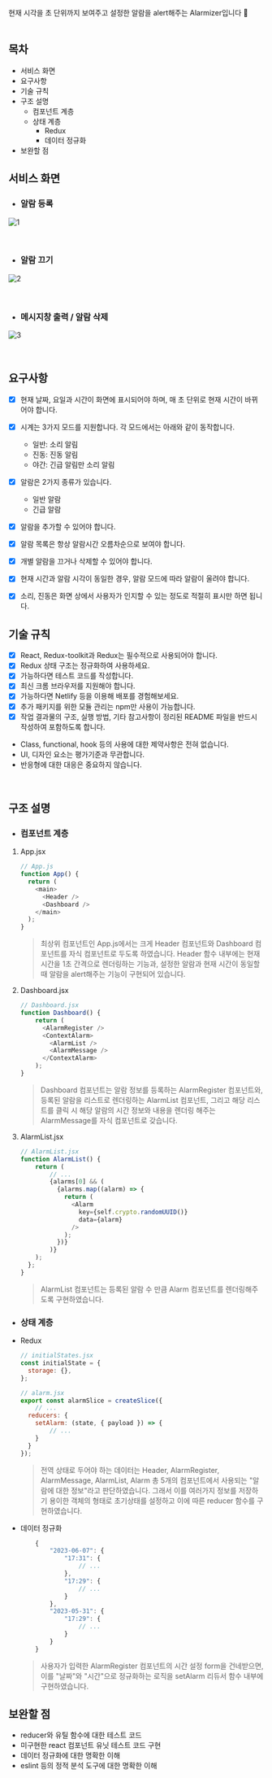 현재 시각을 초 단위까지 보여주고 설정한 알람을 alert해주는 Alarmizer입니다 🚨
</br>
</br>
## 목차
  - 서비스 화면
  - 요구사항
  - 기술 규칙
  - 구조 설명
    - 컴포넌트 계층
    - 상태 계층
      - Redux
      - 데이터 정규화
  - 보완할 점
## 서비스 화면
- ### 알람 등록
![1](https://github.com/RalphMoon/alarmizer/assets/110374331/833ae9ce-7e42-43bb-b66e-59b0e03f4eb8)

</br>

- ### 알람 끄기
![2](https://github.com/RalphMoon/alarmizer/assets/110374331/78084f7c-8a83-4f80-9cdb-3175108e1eb9)

</br>

- ### 메시지창 출력 / 알람 삭제
![3](https://github.com/RalphMoon/alarmizer/assets/110374331/361b7269-f257-4d69-99a7-c6b6787300e5)

</br>

## 요구사항

- [x] 현재 날짜, 요일과 시간이 화면에 표시되어야 하며, 매 초 단위로 현재 시간이 바뀌어야 합니다.
- [x] 시계는 3가지 모드를 지원합니다. 각 모드에서는 아래와 같이 동작합니다.
  - 일반: 소리 알림
  - 진동: 진동 알림
  - 야간: 긴급 알림만 소리 알림
- [x] 알람은 2가지 종류가 있습니다.
  - 일반 알람
  - 긴급 알람
- [x] 알람을 추가할 수 있어야 합니다.
- [x] 알람 목록은 항상 알람시간 오름차순으로 보여야 합니다.
- [x] 개별 알람을 끄거나 삭제할 수 있어야 합니다.
- [x] 현재 시간과 알람 시각이 동일한 경우, 알람 모드에 따라 알람이 울려야 합니다.
- [x] 소리, 진동은 화면 상에서 사용자가 인지할 수 있는 정도로 적절히 표시만 하면 됩니다.


## 기술 규칙

- [x] React, Redux-toolkit과 Redux는 필수적으로 사용되어야 합니다.
- [x] Redux 상태 구조는 정규화하여 사용하세요.
- [x] 가능하다면 테스트 코드를 작성합니다.
- [x] 최신 크롬 브라우저를 지원해야 합니다.
- [x] 가능하다면 Netlify 등을 이용해 배포를 경험해보세요.
- [x] 추가 패키지를 위한 모듈 관리는 npm만 사용이 가능합니다.
- [x] 작업 결과물의 구조, 실행 방법, 기타 참고사항이 정리된 README 파일을 반드시 작성하여 포함하도록 합니다.
- Class, functional, hook 등의 사용에 대한 제약사항은 전혀 없습니다.
- UI, 디자인 요소는 평가기준과 무관합니다.
- 반응형에 대한 대응은 중요하지 않습니다.

</br>

## 구조 설명

- ### 컴포넌트 계층
1. App.jsx
    ```javascript
    // App.js
    function App() {
      return (
        <main>
          <Header />
          <Dashboard />
        </main>
      );
    }
    ```
    > 최상위 컴포넌트인 App.js에서는 크게 Header 컴포넌트와 Dashboard 컴포넌트를 자식 컴포넌트로 두도록 하였습니다. Header 함수 내부에는 현재 시간을 1초 간격으로 렌더링하는 기능과, 설정한 알람과 현재 시간이 동일할 때 알람을 alert해주는 기능이 구현되어 있습니다.

2. Dashboard.jsx
    ```javascript
    // Dashboard.jsx
    function Dashboard() {
        return (
          <AlarmRegister />
          <ContextAlarm>
            <AlarmList />
            <AlarmMessage />
          </ContextAlarm>
        );
    }
    ```
    > Dashboard 컴포넌트는 알람 정보를 등록하는 AlarmRegister 컴포넌트와,
    등록된 알람을 리스트로 렌더링하는 AlarmList 컴포넌트, 그리고 해당 리스트를 클릭 시 해당 알람의 시간 정보와 내용을 렌더링 해주는 AlarmMessage를 자식 컴포넌트로 갖습니다.

3.  AlarmList.jsx
    ```javascript
    // AlarmList.jsx
    function AlarmList() {
        return (
            // ...
            {alarms[0] && (
              {alarms.map((alarm) => {
                return (
                  <Alarm
                    key={self.crypto.randomUUID()}
                    data={alarm}
                  />
                );
              })}
            )}
        );
      };
    }
    ```
    > AlarmList 컴포넌트는 등록된 알람 수 만큼 Alarm 컴포넌트를 렌더링해주도록 구현하였습니다.

- ### 상태 계층
- Redux
  ```javascript
  // initialStates.jsx
  const initialState = {
    storage: {},
  };

  // alarm.jsx
  export const alarmSlice = createSlice({
      // ...
    reducers: {
      setAlarm: (state, { payload }) => {
          // ...
      }
    }
  });
  ```
  > 전역 상태로 두어야 하는 데이터는 Header, AlarmRegister, AlarmMessage, AlarmList, Alarm 총 5개의 컴포넌트에서 사용되는 "알람에 대한 정보"라고 판단하였습니다. 그래서 이를 여러가지 정보를 저장하기 용이한 객체의 형태로 초기상태를 설정하고 이에 따른 reducer 함수를 구현하였습니다.

- 데이터 정규화
  ```javascript
      {
          "2023-06-07": {
              "17:31": {
                  // ...
              },
              "17:29": {
                  // ...
              }
          },
          "2023-05-31": {
              "17:29": {
                  // ...
              }
          }
      }
  ```
  > 사용자가 입력한 AlarmRegister 컴포넌트의 시간 설정 form을 건네받으면, 이를 "날짜"와 "시간"으로 정규화하는 로직을 setAlarm 리듀서 함수 내부에 구현하였습니다.

## 보완할 점
  - reducer와 유틸 함수에 대한 테스트 코드
  - 미구현한 react 컴포넌트 유닛 테스트 코드 구현
  - 데이터 정규화에 대한 명확한 이해
  - eslint 등의 정적 분석 도구에 대한 명확한 이해
